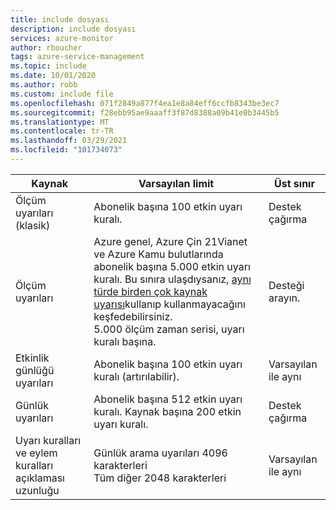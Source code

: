 ```yaml
---
title: include dosyası
description: include dosyası
services: azure-monitor
author: rboucher
tags: azure-service-management
ms.topic: include
ms.date: 10/01/2020
ms.author: robb
ms.custom: include file
ms.openlocfilehash: 071f2849a877f4ea1e8a84eff6ccfb8343be3ec7
ms.sourcegitcommit: f28ebb95ae9aaaff3f87d8388a09b41e0b3445b5
ms.translationtype: MT
ms.contentlocale: tr-TR
ms.lasthandoff: 03/29/2021
ms.locfileid: "101734073"
---
```

| Kaynak | Varsayılan limit | Üst sınır |
| --- | --- | --- |
| Ölçüm uyarıları (klasik) |Abonelik başına 100 etkin uyarı kuralı. | Destek çağırma |
| Ölçüm uyarıları |Azure genel, Azure Çin 21Vianet ve Azure Kamu bulutlarında abonelik başına 5.000 etkin uyarı kuralı. Bu sınıra ulaşdıysanız, [aynı türde birden çok kaynak uyarısı](../articles/azure-monitor/alerts/alerts-metric-overview.md#monitoring-at-scale-using-metric-alerts-in-azure-monitor)kullanıp kullanmayacağını keşfedebilirsiniz.<br/>5.000 ölçüm zaman serisi, uyarı kuralı başına. | Desteği arayın. |
| Etkinlik günlüğü uyarıları | Abonelik başına 100 etkin uyarı kuralı (artırılabilir). | Varsayılan ile aynı |
| Günlük uyarıları | Abonelik başına 512 etkin uyarı kuralı. Kaynak başına 200 etkin uyarı kuralı. | Destek çağırma |
| Uyarı kuralları ve eylem kuralları açıklaması uzunluğu| Günlük arama uyarıları 4096 karakterleri<br/>Tüm diğer 2048 karakterleri | Varsayılan ile aynı |